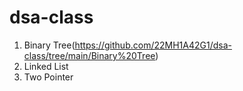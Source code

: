 # dsa-class

1. Binary Tree(https://github.com/22MH1A42G1/dsa-class/tree/main/Binary%20Tree)
2. Linked List
3. Two Pointer
